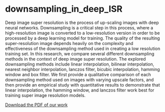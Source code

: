 # downsampling_in_deep_ISR
Deep image super resolution is the process of up-scaling
images with deep neural networks. Downsampling is a
critical step in this process, where a high-resolution image is
converted to a low-resolution version in order to be processed by
a deep learning model for training. The quality of the resulting
super-resolution image depends heavily on the complexity and
effectiveness of the downsampling method used in creating a
low resolution training set. In this research, we compare several
different downsampling methods in the context of deep image
super resolution. The explored downsampling methods include
linear interpolation, bilinear interpolation, nearest neighbor interpolation, lanczos filter, bicubic interpolation, hamming window
and box filter. We first provide a qualitative comparison of
each downsampling method used on images with varying upscale
factors, and then provide an empirical study with quantitative
results to demonstrate that linear interpolation, the hamming
window, and lanczos filter work best for training super image
resolution models.


[Download the PDF of our work](https://github.com/DanielPlatnick/downsampling_in_deep_ISR/blob/main/Downsampling_in_deep_ISR_paper.pdf)
